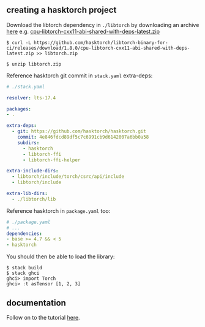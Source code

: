 [1]:https://github.com/hasktorch/libtorch-binary-for-ci/releases
[2]:https://github.com/hasktorch/libtorch-binary-for-ci/releases/download/1.8.0/cpu-libtorch-cxx11-abi-shared-with-deps-latest.zip


[tutorial]:https://htmlpreview.github.io/?https://raw.githubusercontent.com/mcwitt/hasktorch/tutorial-tintin/website/tutorial/01-getting-started.html

## creating a hasktorch project

Download the libtorch dependency in `./libtorch` by downloading
an archive [here][1] e.g. 
[cpu-libtorch-cxx11-abi-shared-with-deps-latest.zip][2]

```
$ curl -L https://github.com/hasktorch/libtorch-binary-for-ci/releases/download/1.8.0/cpu-libtorch-cxx11-abi-shared-with-deps-latest.zip >> libtorch.zip

$ unzip libtorch.zip
```

Reference hasktorch git commit in `stack.yaml` extra-deps:

```yaml
# ./stack.yaml

resolver: lts-17.4

packages:
- . 

extra-deps:
  - git: https://github.com/hasktorch/hasktorch.git
    commit: 4e846fdcd89df5c7c6991cb9d6142007a6bb0a58
    subdirs:
      - hasktorch
      - libtorch-ffi
      - libtorch-ffi-helper

extra-include-dirs:
  - libtorch/include/torch/csrc/api/include
  - libtorch/include

extra-lib-dirs:
  - ./libtorch/lib
```

Reference hasktorch in `package.yaml` too:

```yaml
# ./package.yaml 
# ...
dependencies:
- base >= 4.7 && < 5
- hasktorch
```

You should then be able to load the library:

```
$ stack build
$ stack ghci
ghci> import Torch
ghci> :t asTensor [1, 2, 3]
```

## documentation

Follow on to the tutorial [here][tutorial].
